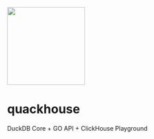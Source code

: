 <img src="https://user-images.githubusercontent.com/1423657/230504468-39bdecf5-b1c1-462c-bb11-91d147cde8d3.png" width=180 />

# quackhouse
DuckDB Core + GO API + ClickHouse Playground
